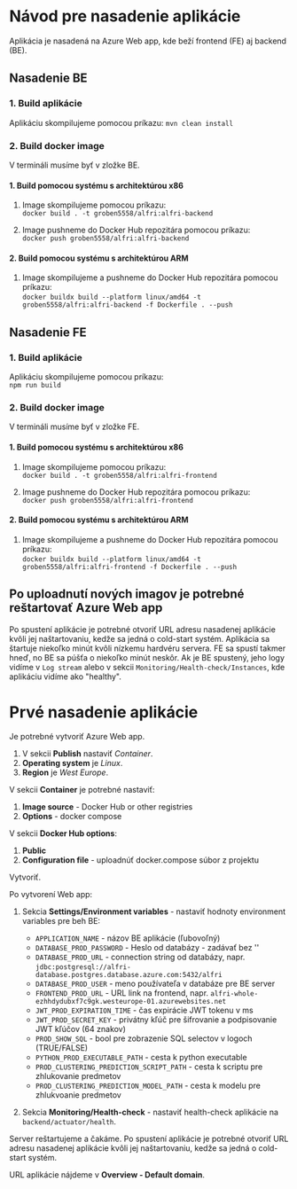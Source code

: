 # Návod pre nasadenie aplikácie
Aplikácia je nasadená na Azure Web app, kde beží frontend (FE) aj backend (BE).

## Nasadenie BE
### 1. Build aplikácie
Aplikáciu skompilujeme pomocou príkazu:
`mvn clean install`

### 2. Build docker image
V termináli musíme byť v zložke BE.

#### 1. Build pomocou systému s architektúrou x86
1. Image skompilujeme pomocou príkazu:  
   `docker build . -t groben5558/alfri:alfri-backend`

2. Image pushneme do Docker Hub repozitára pomocou príkazu:  
   `docker push groben5558/alfri:alfri-backend`

#### 2. Build pomocou systému s architektúrou ARM
1. Image skompilujeme a pushneme do Docker Hub repozitára pomocou príkazu:  
   `docker buildx build --platform linux/amd64 -t groben5558/alfri:alfri-backend -f Dockerfile . --push`

## Nasadenie FE
### 1. Build aplikácie
Aplikáciu skompilujeme pomocou príkazu:  
`npm run build`

### 2. Build docker image
V termináli musíme byť v zložke FE.

#### 1. Build pomocou systému s architektúrou x86
1. Image skompilujeme pomocou príkazu:  
   `docker build . -t groben5558/alfri:alfri-frontend`

2. Image pushneme do Docker Hub repozitára pomocou príkazu:  
   `docker push groben5558/alfri:alfri-frontend`

#### 2. Build pomocou systému s architektúrou ARM
1. Image skompilujeme a pushneme do Docker Hub repozitára pomocou príkazu:  
   `docker buildx build --platform linux/amd64 -t groben5558/alfri:alfri-frontend -f Dockerfile . --push`

## Po uploadnutí nových imagov je potrebné reštartovať Azure Web app
Po spustení aplikácie je potrebné otvoriť URL adresu nasadenej aplikácie kvôli jej naštartovaniu, kedže sa jedná o cold-start systém.
Aplikácia sa štartuje niekoľko minút kvôli nízkemu hardvéru servera. FE sa spustí takmer hneď, no BE sa púšťa o niekoľko minút neskôr. Ak je BE spustený, jeho logy vidíme v `Log stream` alebo v sekcii `Monitoring/Health-check/Instances`, kde aplikáciu vidíme ako "healthy".

# Prvé nasadenie aplikácie
Je potrebné vytvoriť Azure Web app.

1. V sekcii **Publish** nastaviť *Container*.
2. **Operating system** je *Linux*.
3. **Region** je *West Europe*.

V sekcii **Container** je potrebné nastaviť:
1. **Image source** - Docker Hub or other registries
2. **Options** - docker compose

V sekcii **Docker Hub options**:
1. **Public**
2. **Configuration file** - uploadnúť docker.compose súbor z projektu

Vytvoriť.

Po vytvorení Web app:
1. Sekcia **Settings/Environment variables** - nastaviť hodnoty environment variables pre beh BE:
   - `APPLICATION_NAME` - názov BE aplikácie (ľubovoľný)
   - `DATABASE_PROD_PASSWORD` - Heslo od databázy - zadávať bez ''
   - `DATABASE_PROD_URL` - connection string od databázy, napr. `jdbc:postgresql://alfri-database.postgres.database.azure.com:5432/alfri`
   - `DATABASE_PROD_USER` - meno používateľa v databáze pre BE server
   - `FRONTEND_PROD_URL` - URL link na frontend, napr. `alfri-whole-ezhhdydubxf7c9gk.westeurope-01.azurewebsites.net`
   - `JWT_PROD_EXPIRATION_TIME` - čas expirácie JWT tokenu v ms
   - `JWT_PROD_SECRET_KEY` - privátny kľúč pre šifrovanie a podpisovanie JWT kľúčov (64 znakov)
   - `PROD_SHOW_SQL` - bool pre zobrazenie SQL selectov v logoch (TRUE/FALSE)
   - `PYTHON_PROD_EXECUTABLE_PATH` - cesta k python executable
   - `PROD_CLUSTERING_PREDICTION_SCRIPT_PATH` - cesta k scriptu pre zhlukovanie predmetov
   - `PROD_CLUSTERING_PREDICTION_MODEL_PATH` - cesta k modelu pre zhlukvoanie predmetov

2. Sekcia **Monitoring/Health-check** - nastaviť health-check aplikácie na `backend/actuator/health`.

Server reštartujeme a čakáme. Po spustení aplikácie je potrebné otvoriť URL adresu nasadenej aplikácie kvôli jej naštartovaniu, kedže sa jedná o cold-start systém.

URL aplikácie nájdeme v **Overview - Default domain**.
